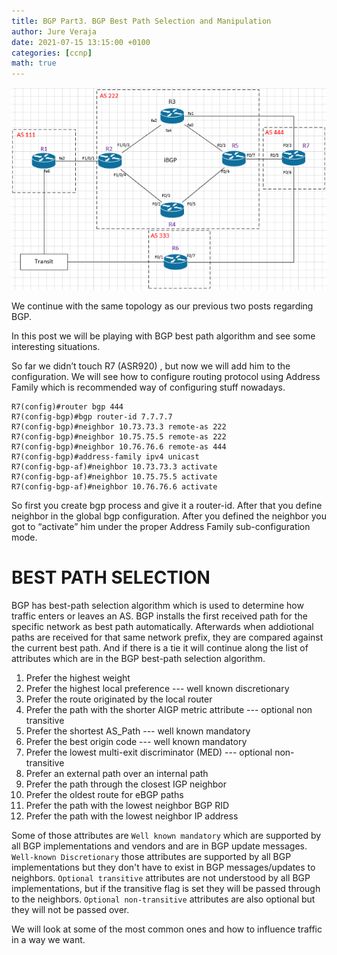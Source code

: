 ```yaml
---
title: BGP Part3. BGP Best Path Selection and Manipulation
author: Jure Veraja
date: 2021-07-15 13:15:00 +0100
categories: [ccnp]
math: true
---
```


![bgp_topology](/assets/img/sample/bgp_topology.png)

We continue with the same topology as our previous two posts regarding BGP.

In this post we will be playing with BGP best path algorithm and see some interesting situations.

So far we didn’t touch R7 (ASR920) , but now we will add him to the configuration. We will see how to configure routing protocol using Address Family which is recommended way of configuring stuff nowadays.

```
R7(config)#router bgp 444
R7(config-bgp)#bgp router-id 7.7.7.7
R7(config-bgp)#neighbor 10.73.73.3 remote-as 222
R7(config-bgp)#neighbor 10.75.75.5 remote-as 222
R7(config-bgp)#neighbor 10.76.76.6 remote-as 444
R7(config-bgp)#address-family ipv4 unicast
R7(config-bgp-af)#neighbor 10.73.73.3 activate
R7(config-bgp-af)#neighbor 10.75.75.5 activate
R7(config-bgp-af)#neighbor 10.76.76.6 activate
```

So first you create bgp process and give it a router-id. After that you define neighbor in the global bgp configuration. After you defined the neighbor you got to “activate” him under the proper Address Family sub-configuration mode.

# BEST PATH SELECTION

BGP has best-path selection algorithm which is used to determine how traffic enters or leaves an AS.
BGP installs the first received path for the specific network as best path automatically. Afterwards when addiotional paths are received for that same network prefix, they are compared against the current best path. And if there is a tie it will continue along the list of attributes which are in the BGP best-path selection algorithm.

1. Prefer the highest weight
2. Prefer the highest local preference    --- well known discretionary
3. Prefer the route originated by the local router
4. Prefer the path with the shorter AIGP metric attribute       --- optional non transitive
5. Prefer the shortest AS_Path    --- well known mandatory
6. Prefer the best origin code        --- well known mandatory
7. Prefer the lowest multi-exit discriminator (MED)     --- optional non-transitive
8. Prefer an external path over an internal path
9. Prefer the path through the closest IGP neighbor
10. Prefer the oldest route for eBGP paths
11. Prefer the path with the lowest neighbor BGP RID 
12. Prefer the path with the lowest neighbor IP address

Some of those attributes are `Well known mandatory` which are supported by all BGP implementations and vendors and are in BGP update messages. `Well-known Discretionary` those attributes are supported by all BGP implementations but they don't have to exist in BGP messages/updates to neighbors. 
`Optional transitive` attributes are not understood by all BGP implementations, but if the transitive flag is set they will be passed through to the neighbors. `Optional non-transitive` attributes are also optional but they will not be passed over.

We will look at some of the most common ones and how to influence traffic in a way we want.
